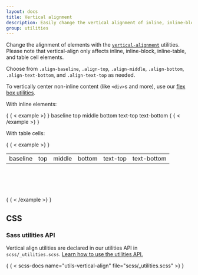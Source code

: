 ```yaml
---
layout: docs
title: Vertical alignment
description: Easily change the vertical alignment of inline, inline-block, inline-table, and table cell elements.
group: utilities
---
```


Change the alignment of elements with the [
`vertical-alignment`](https://developer.mozilla.org/en-US/docs/Web/CSS/vertical-align)
utilities. Please note that vertical-align only affects inline, inline-block,
inline-table, and table cell elements.

Choose from `.align-baseline`, `.align-top`, `.align-middle`, `.align-bottom`,
`.align-text-bottom`, and `.align-text-top` as needed.

To vertically center non-inline content (like `<div>`s and more), use
our [flex box utilities](/utilities/flex.md#align-items).

With inline elements:

{ { < example >} }
<span class="align-baseline">baseline</span>
<span class="align-top">top</span>
<span class="align-middle">middle</span>
<span class="align-bottom">bottom</span>
<span class="align-text-top">text-top</span>
<span class="align-text-bottom">text-bottom</span>
{ { < /example >} }

With table cells:

{ { < example >} }
<table style="height: 100px;">
  <tbody>
    <tr>
      <td class="align-baseline">baseline</td>
      <td class="align-top">top</td>
      <td class="align-middle">middle</td>
      <td class="align-bottom">bottom</td>
      <td class="align-text-top">text-top</td>
      <td class="align-text-bottom">text-bottom</td>
    </tr>
  </tbody>
</table>
{ { < /example >} }

## CSS

### Sass utilities API

Vertical align utilities are declared in our utilities API in
`scss/_utilities.scss`. [Learn how to use the utilities API.](/utilities/api.md#using-the-api)

{ { < scss-docs name="utils-vertical-align" file="scss/_utilities.scss" >} }
